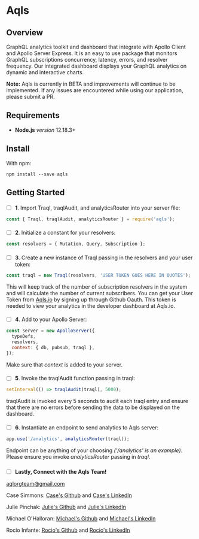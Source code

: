 # Aqls


## Overview
GraphQL analytics toolkit and dashboard that integrate with Apollo Client and Apollo Server Express. It is an easy to use package that monitors GraphQL subscriptions concurrency, latency, errors, and resolver frequency. Our integrated dashboard displays your GraphQL analytics on dynamic and interactive charts. 

**Note:** Aqls is currently in BETA and improvements will continue to be implemented. If any issues are encountered while using our application, please submit a PR. 


## Requirements
- **Node.js** *version* 12.18.3+

## Install
With npm:

```
npm install --save aqls
```

## Getting Started

####
- [ ] **1**. Import Traql, traqlAudit, and analyticsRouter into your server file:

```javascript
const { Traql, traqlAudit, analyticsRouter } = require('aqls');
```
#### 

- [ ] **2**. Initialize a constant for your resolvers:
```javascript
const resolvers = { Mutation, Query, Subscription };
 ```
####
- [ ] **3**. Create a new instance of Traql passing in the resolvers and your user token:
```javascript
const traql = new Traql(resolvers, 'USER TOKEN GOES HERE IN QUOTES');
```
This will keep track of the number of subscription resolvers in the system and will calculate the number of current subscribers. You can get your User Token from [Aqls.io]() by signing up through Github Oauth. This token is needed to view your analytics in the developer dashboard at Aqls.io. 
####
- [ ] **4**. Add to your Apollo Server: 
```javascript
const server = new ApolloServer({
  typeDefs,
  resolvers,
  context: { db, pubsub, traql },
});
```
Make sure that *context* is added to your server.
 ####
- [ ] **5**. Invoke the traqlAudit function passing in traql: 
```javascript
setInterval(() => traqlAudit(traql), 5000);
```
traqlAudit is invoked every 5 seconds to audit each traql entry and ensure that there are no errors before sending the data to be displayed on the dashboard.
 ####
- [ ] **6**. Instantiate an endpoint to send analytics to Aqls server:
```javascript
app.use('/analytics', analyticsRouter(traql));
```
Endpoint can be anything of your choosing *('/analytics' is an example)*. Please ensure you invoke *analyticsRouter* passing in *traql*.

###
###
- [ ] **Lastly, Connect with the Aqls Team!**

aqlorgteam@gmail.com

Case Simmons: [Case's Github](https://github.com/casesimmons) and [Case's LinkedIn](https://www.linkedin.com/in/case-simmons/)

Julie Pinchak: [Julie's Github](https://github.com/jpinchak) and [Julie's LinkedIn](https://www.linkedin.com/in/julie-pinchak/)

Michael O'Halloran: [Michael's Github](https://github.com/LordRegis22) and [Michael's LinkedIn]()

Rocio Infante: [Rocio's Github](https://github.com/Rocio-Infante) and [Rocio's LinkedIn](https://www.linkedin.com/in/rocio-infante/)
